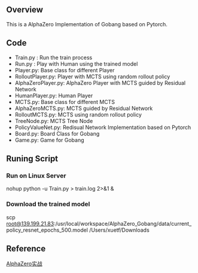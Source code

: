 ## Overview
This is a AlphaZero Implementation of Gobang based on Pytorch.

## Code
- Train.py : Run the train process
- Run.py : Play with Human using the trained model
- Player.py: Base class for different Player
- RolloutPlayer.py: Player with MCTS using random rollout policy
- AlphaZeroPlayer.py: AlphaZero Player with MCTS guided by Residual Network
- HumanPlayer.py: Human Player
- MCTS.py: Base class for different MCTS
- AlphaZeroMCTS.py: MCTS guided by Residual Network
- RolloutMCTS.py: MCTS using random rollout policy
- TreeNode.py: MCTS Tree Node
- PolicyValueNet.py: Redisual Network Implementation based on Pytorch
- Board.py: Board Class for Gobang
- Game.py: Game for Gobang

## Runing Script
### Run on Linux Server
nohup python -u Train.py > train.log 2>&1 &

### Download the trained model
scp root@139.199.21.83:/usr/local/workspace/AlphaZero_Gobang/data/current_policy_resnet_epochs_500.model /Users/xuetf/Downloads


## Reference
[AlphaZero实战](https://zhuanlan.zhihu.com/p/32089487)